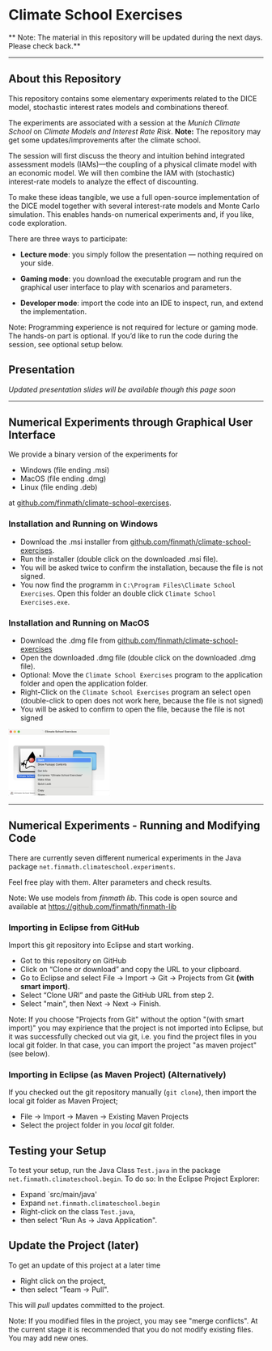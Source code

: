 # Climate School Exercises


** Note: The material in this repository will be updated during the next days. Please check back.**

------


## About this Repository

This repository contains some elementary experiments related to the DICE model, stochastic interest rates models and combinations thereof.

The experiments are associated with a session at the *Munich Climate School* on *Climate Models and Interest Rate Risk*. **Note:** The repository may get some updates/improvements after the climate school.

The session will first discuss the theory and intuition behind integrated assessment models (IAMs)—the coupling of a physical climate model with an economic model. We will then combine the IAM with (stochastic) interest-rate models to analyze the effect of discounting.

To make these ideas tangible, we use a full open-source implementation of the DICE model together with several interest-rate models and Monte Carlo simulation. This enables hands-on numerical experiments and, if you like, code exploration.

There are three ways to participate:

- **Lecture mode**: you simply follow the presentation — nothing required on your side.

- **Gaming mode**: you download the executable program and run the graphical user interface to play with scenarios and parameters.

- **Developer mode**: import the code into an IDE to inspect, run, and extend the implementation.

Note: Programming experience is not required for lecture or gaming mode. The hands-on part is optional.
If you’d like to run the code during the session, see optional setup below.

## Presentation

*Updated presentation slides will be available though this page soon*

------

## Numerical Experiments through Graphical User Interface

We provide a binary version of the experiments for

- Windows (file ending .msi)
- MacOS (file ending .dmg)
- Linux (file ending .deb)

at [github.com/finmath/climate-school-exercises](https://github.com/finmath/climate-school-exercises/releases/latest).

### Installation and Running on Windows

- Download the .msi installer from [github.com/finmath/climate-school-exercises](https://github.com/finmath/climate-school-exercises/releases/latest).
- Run the installer (double click on the downloaded .msi file).
- You will be asked twice to confirm the installation, because the file is not signed.
- You now find the programm in `C:\Program Files\Climate School Exercises`. Open this folder an double click `Climate School Exercises.exe`.

### Installation and Running on MacOS

- Download the .dmg file from [github.com/finmath/climate-school-exercises](https://github.com/finmath/climate-school-exercises/releases/latest)
- Open the downloaded .dmg file (double click on the downloaded .dmg file).
- Optional: Move the  `Climate School Exercises` program to the application folder and open the application folder.
- Right-Click on the `Climate School Exercises` program an select open (double-click to open does not work here, because the file is not signed)
- You will be asked to confirm to open the file, because the file is not signed

<img src="doc/images/macos-context-menu-open.png" alt="isolated" width="200"/>

------

## Numerical Experiments - Running and Modifying Code

There are currently seven different numerical experiments in the Java package `net.finmath.climateschool.experiments`.

Feel free play with them. Alter parameters and check results.

Note: We use models from *finmath lib*. This code is open source and available at https://github.com/finmath/finmath-lib

### Importing in Eclipse from GitHub

Import this git repository into Eclipse and start working.

- Got to this repository on GitHub
- Click on “Clone or download” and copy the URL to your clipboard.
- Go to Eclipse and select File → Import → Git → Projects from Git **(with smart import)**.
- Select “Clone URI” and paste the GitHub URL from step 2.
- Select "main", then Next → Next → Finish.

Note: If you choose "Projects from Git" without the option "(with smart import)" you may expirience that
the project is not imported into Eclipse, but it was successfully checked out via git, i.e. you
find the project files in you local git folder. In that case, you can import the project "as maven project"
(see below).

### Importing in Eclipse (as Maven Project) (Alternatively)

If you checked out the git repository manually (`git clone`), then import
the local git folder as Maven Project;

- File → Import → Maven → Existing Maven Projects
- Select the project folder in you *local* git folder.

## Testing your Setup

To test your setup, run the Java Class `Test.java` in the package `net.finmath.climateschool.begin`. To do so: In the Eclipse Project Explorer:

- Expand `src/main/java'
- Expand `net.finmath.climateschool.begin`
- Right-click on the class `Test.java`,
- then select “Run As → Java Application".
  
## Update the Project (later)

To get an update of this project at a later time

- Right click on the project,
- then select “Team → Pull".
 
 This will *pull* updates committed to the project.
 
Note: If you modified files in the project, you may see "merge conflicts". At the current stage it is recommended that you do not modify existing files. You may add new ones.